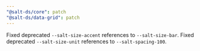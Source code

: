 ```yaml
---
"@salt-ds/core": patch
"@salt-ds/data-grid": patch
---
```


Fixed deprecated `--salt-size-accent` references to `--salt-size-bar`. Fixed deprecated `--salt-size-unit` references to `--salt-spacing-100`.
